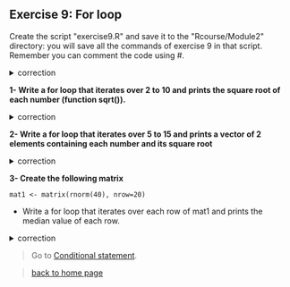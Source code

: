## Exercise 9: For loop

Create the script "exercise9.R" and save it to the "Rcourse/Module2" directory: you will save all the commands of exercise 9 in that script.
<br>Remember you can comment the code using #.


<details>
<summary>
correction
</summary>

```{r}
getwd()
setwd("~/Rcourse/Module2")
```

</details>


**1- Write a for loop that iterates over 2 to 10 and prints the square root of each number (function sqrt()).**

<details>
<summary>
correction
</summary>

```{r}
for(i in 2:10){
	print(sqrt(i))
}
```

</details>


**2- Write a for loop that iterates over 5 to 15 and prints a vector of 2 elements containing each number and its square root**

<details>
<summary>
correction
</summary>

```{r}
for(i in 5:15){
	veci <- c(i, sqrt(i))
        print(veci)
}
```

</details>

**3- Create the following matrix**

```{r}
mat1 <- matrix(rnorm(40), nrow=20)
```

* Write a for loop that iterates over each row of mat1 and prints the median value of each row.

<details>
<summary>
correction
</summary>

```{r}
for(j in 1:nrow(mat1)){
	# extract the row
	rowj <- mat1[j,]
	# print rowj
	print(rowj)
	# print median value in row
	print(median(rowj))
}       
```     

</details>


> Go to [Conditional statement](https://sarahbonnin.github.io/CRG_RIntroduction/conditional).

> [back to home page](https://sarahbonnin.github.io/CRG_RIntroduction)
